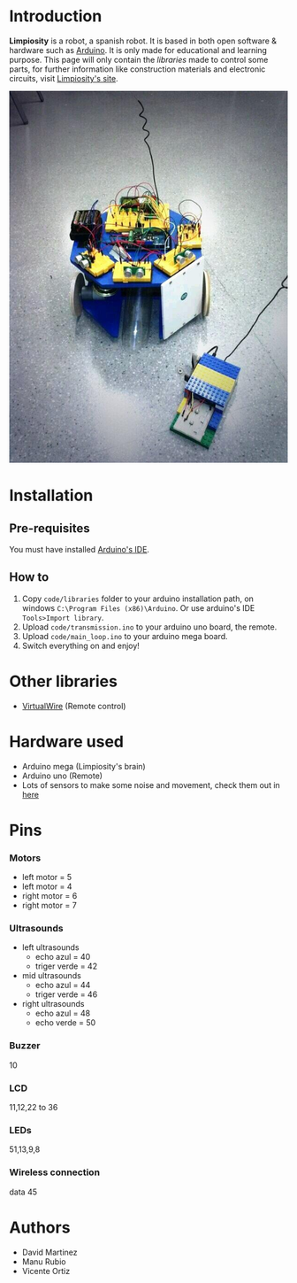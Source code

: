 # Introduction
**Limpiosity** is a robot, a spanish robot. It is based in both open software & hardware such as [Arduino](http://www.arduino.cc/). It is only made for educational and learning purpose. This page will only contain the *libraries* made to control some parts, for further information like construction materials and electronic circuits, visit [Limpiosity's site](http://limpiosity.qubic.es).

![limpiosity](limpiosity.jpg)

# Installation
## Pre-requisites
You must have installed [Arduino's IDE](http://arduino.cc/en/Main/Software).

## How to
1. Copy `code/libraries` folder to your arduino installation path, on windows `C:\Program Files (x86)\Arduino`. Or use arduino's IDE `Tools>Import library`.
2. Upload `code/transmission.ino` to your arduino uno board, the remote.
3. Upload `code/main_loop.ino` to your arduino mega board.
4. Switch everything on and enjoy!

# Other libraries

+ [VirtualWire](http://www.airspayce.com/mikem/arduino/VirtualWire.pdf) (Remote control)


# Hardware used

+ Arduino mega (Limpiosity's brain)
+ Arduino uno (Remote)
+ Lots of sensors to make some noise and movement, check them out in [here](http://www.vicenteortiz.me/limpiosity)

# Pins
### Motors
+ left motor =  5
+ left motor =  4
+ right motor =  6
+ right motor =  7

### Ultrasounds
+ left ultrasounds
  + echo azul = 40
  + triger verde = 42
+ mid ultrasounds
  + echo azul = 44
  + triger verde = 46
+ right ultrasounds
  + echo azul = 48
  + echo verde = 50

### Buzzer
10

### LCD
11,12,22 to 36

### LEDs
51,13,9,8

### Wireless connection
data 45

# Authors

+ David Martinez
+ Manu Rubio
+ Vicente Ortiz

